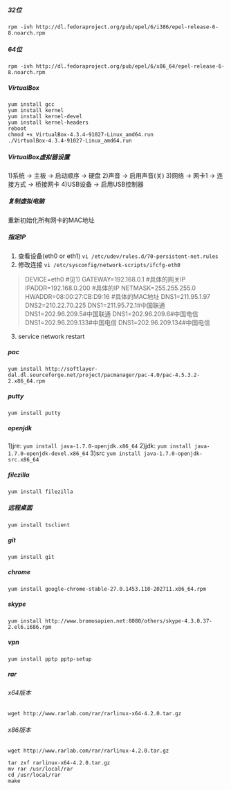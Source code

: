 ##### 32位
`rpm -ivh http://dl.fedoraproject.org/pub/epel/6/i386/epel-release-6-8.noarch.rpm`
##### 64位
`rpm -ivh http://dl.fedoraproject.org/pub/epel/6/x86_64/epel-release-6-8.noarch.rpm`

##### VirtualBox

```
yum install gcc 
yum install kernel
yum install kernel-devel 
yum install kernel-headers
reboot
chmod +x VirtualBox-4.3.4-91027-Linux_amd64.run
./VirtualBox-4.3.4-91027-Linux_amd64.run
```

##### VirtualBox虚拟器设置
1)系统 -> 主板 -> 启动顺序 -> 硬盘
2)声音 -> 启用声音(关)
3)网络 -> 网卡1 -> 连接方式 -> 桥接网卡
4)USB设备 -> 启用USB控制器

##### 复制虚拟电脑
重新初始化所有网卡的MAC地址

##### 指定IP
1) 查看设备(eth0 or eth1)
   `vi /etc/udev/rules.d/70-persistent-net.rules`
2) 修改连接
   `vi /etc/sysconfig/network-scripts/ifcfg-eth0`
> DEVICE=eth0    #见1)
GATEWAY=192.168.0.1      #具体的网关IP
IPADDR=192.168.0.200     #具体的IP
NETMASK=255.255.255.0
HWADDR=08:00:27:CB:D9:16 #具体的MAC地址
DNS1=211.95.1.97
DNS2=210.22.70.225
DNS1=211.95.72.1#中国联通
DNS1=202.96.209.5#中国联通
DNS1=202.96.209.6#中国电信
DNS1=202.96.209.133#中国电信
DNS1=202.96.209.134#中国电信 

3) service network restart

##### pac
`yum install http://softlayer-dal.dl.sourceforge.net/project/pacmanager/pac-4.0/pac-4.5.3.2-2.x86_64.rpm`

##### putty
`yum install putty`

##### openjdk
1)jre:
`yum install java-1.7.0-openjdk.x86_64`
2)jdk:
`yum install java-1.7.0-openjdk-devel.x86_64`
3)src
`yum install java-1.7.0-openjdk-src.x86_64`


##### filezilla
`yum install filezilla`

##### 远程桌面
`yum install tsclient`

##### git
`yum install git`

##### chrome
`yum install google-chrome-stable-27.0.1453.110-202711.x86_64.rpm`

##### skype
`yum install http://www.bromosapien.net:8080/others/skype-4.3.0.37-2.el6.i686.rpm`

##### vpn
`yum install pptp pptp-setup`

##### rar
###### x64版本
`wget http://www.rarlab.com/rar/rarlinux-x64-4.2.0.tar.gz`
###### x86版本
`wget http://www.rarlab.com/rar/rarlinux-4.2.0.tar.gz`

```
tar zxf rarlinux-x64-4.2.0.tar.gz
mv rar /usr/local/rar
cd /usr/local/rar
make
```
